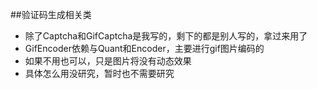 ##验证码生成相关类
- 除了Captcha和GifCaptcha是我写的，剩下的都是别人写的，拿过来用了
- GifEncoder依赖与Quant和Encoder，主要进行gif图片编码的
- 如果不用也可以，只是图片将没有动态效果
- 具体怎么用没研究，暂时也不需要研究